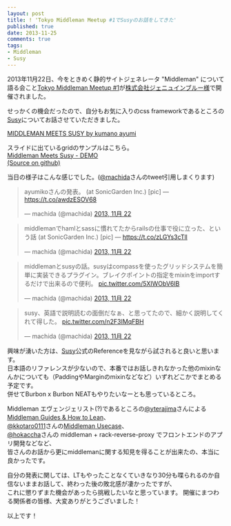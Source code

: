 ```yaml
---
layout: post
title: ! 'Tokyo Middleman Meetup #1でSusyのお話をしてきた'
published: true
date: 2013-11-25
comments: true
tags:
- Middleman
- Susy
---
```


2013年11月22日、今をときめく静的サイトジェネレータ "Middleman" について語る会こと[Tokyo Middleman Meetup #1](http://connpass.com/event/3851/)が[株式会社ジェニュインブルー様](http://www.genuineblue.jp/)で開催されました。

せっかくの機会だったので、自分もお気に入りのcss frameworkであるところの[Susy](http://susy.oddbird.net/)についてお話させていただきました。

<div style="width: 60%;"><script async class="speakerdeck-embed" data-id="9eab1810366601313c751aaf8e3c2217" data-ratio="1.33333333333333" src="//speakerdeck.com/assets/embed.js"></script></div>

[MIDDLEMAN MEETS SUSY by kumano ayumi](https://speakerdeck.com/kumanoayumi/middleman-meets-susy)

スライドに出ているgridのサンプルはこちら。  
[Middleman Meets Susy - DEMO](http://kumanoayumi.github.io/mms/)  
[(Source on github)](https://github.com/kumanoayumi/mms)

当日の様子はこんな感じでした。([@machida](https://twitter.com/machida)さんのtweet引用しまくります)

<blockquote class="twitter-tweet" lang="ja"><p>ayumikoさんの発表。 (at SonicGarden Inc.) [pic] — <a href="https://t.co/awdzESOV68">https://t.co/awdzESOV68</a></p>&mdash; machida (@machida) <a href="https://twitter.com/machida/statuses/403847288759394304">2013, 11月 22</a></blockquote>
<script async src="//platform.twitter.com/widgets.js" charset="utf-8"></script>

<blockquote class="twitter-tweet" lang="ja"><p>middlemanでhamlとsassに慣れてたからrailsの仕事で役に立った、という話 (at SonicGarden Inc.) [pic] — <a href="https://t.co/zLGYs3cTll">https://t.co/zLGYs3cTll</a></p>&mdash; machida (@machida) <a href="https://twitter.com/machida/statuses/403847935076483072">2013, 11月 22</a></blockquote>
<script async src="//platform.twitter.com/widgets.js" charset="utf-8"></script>

<blockquote class="twitter-tweet" lang="ja"><p>middlemanとsusyの話。susyはcompassを使ったグリッドシステムを簡単に実装できるプラグイン。ブレイクポイントの指定をmixinをimportするだけで出来るので便利。 <a href="http://t.co/5XIWObV6IB">pic.twitter.com/5XIWObV6IB</a></p>&mdash; machida (@machida) <a href="https://twitter.com/machida/statuses/403848914291286016">2013, 11月 22</a></blockquote>
<script async src="//platform.twitter.com/widgets.js" charset="utf-8"></script>

<blockquote class="twitter-tweet" lang="ja"><p>susy、英語で説明読むの面倒だなぁ、と思ってたので、細かく説明してくれて得した。 <a href="http://t.co/n2F3IMqFBH">pic.twitter.com/n2F3IMqFBH</a></p>&mdash; machida (@machida) <a href="https://twitter.com/machida/statuses/403849474297982976">2013, 11月 22</a></blockquote>
<script async src="//platform.twitter.com/widgets.js" charset="utf-8"></script>

興味が湧いた方は、[Susy](http://susy.oddbird.net/)公式のReferenceを見ながら試されると良いと思います。  
日本語のリファレンスが少ないので、本番ではお話しきれなかった他のmixinなんかについても（PaddingやMarginのmixinなどなど）いずれどこかでまとめる予定です。  
併せてBurbon x Burbon NEATもやりたいなーとも思っているところ。

Middleman エヴェンジェリスト(?)であるところの[@yterajima](https://twitter.com/yterajima)さんによる[Middleman Guides & How to Lean](http://www.slideshare.net/e2esound.com/middleman-guideshowtolean)、  
[@kkotaro0111](https://twitter.com/kkotaro0111)さんの[Middleman Usecase](http://www.slideshare.net/kkotaro0111/tokyoumiddlemanmeetup1)、  
[@hokaccha](https://twitter.com/hokaccha)さんの middleman + rack-reverse-proxy でフロントエンドのアプリ開発などなど、  
皆さんのお話から更にmiddlemanに関する知見を得ることが出来たの、本当に良かったです。

自分の発表に関しては、LTもやったことなくていきなり30分も喋られるのか自信ないままお話して、終わった後の敗北感が凄かったですが、  
これに懲りずまた機会があったら挑戦したいなと思っています。
開催にまつわる関係者の皆様、大変ありがとうございました！

以上です！
